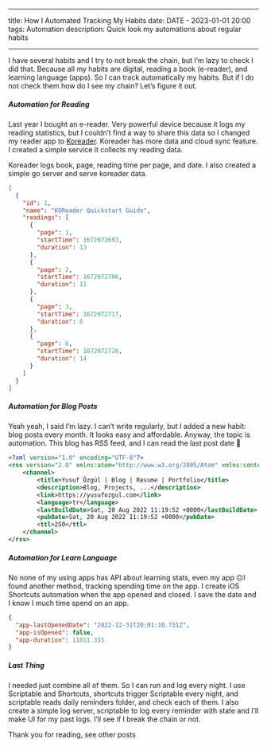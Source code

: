 ----
title: How I Automated Tracking My Habits
date: DATE - 2023-01-01 20:00
tags: Automation
description: Quick look my automations about regular habits

----

I have several habits and I try to not break the chain, but I’m lazy to check I did that. Because all my habits are digital, reading a book (e-reader), and learning language (apps). So I can track automatically my habits. But if I do not check them how do I see my chain? Let’s figure it out.

##### Automation for Reading


Last year I bought an e-reader. Very powerful device because it logs my reading statistics, but I couldn’t find a way to share this data so I changed my reader app to [Koreader](https://github.com/koreader/koreader). Koreader has more data and cloud sync feature. I created a simple service it collects my reading data.

Koreader logs book, page, reading time per page, and date. I also created a simple go server and serve koreader data.

```json
[
  {
    "id": 1,
    "name": "KOReader Quickstart Guide",
    "readings": [
      {
        "page": 1,
        "startTime": 1672072693,
        "duration": 13
      },
      {
        "page": 2,
        "startTime": 1672072706,
        "duration": 11
      },
      {
        "page": 3,
        "startTime": 1672072717,
        "duration": 6
      },
      {
        "page": 6,
        "startTime": 1672072728,
        "duration": 14
      }
    ]
  }
]
```


##### Automation for Blog Posts


Yeah yeah, I said I’m lazy. I can’t write regularly, but I added a new habit: blog posts every month. It looks easy and affordable. Anyway, the topic is automation. This blog has RSS feed, and I can read the last post date 🚀

```xml
<?xml version="1.0" encoding="UTF-8"?>
<rss version="2.0" xmlns:atom="http://www.w3.org/2005/Atom" xmlns:content="http://purl.org/rss/1.0/modules/content/">
    <channel>
        <title>Yusuf Özgül | Blog | Resume | Portfolio</title>
        <description>Blog, Projects, ...</description>
        <link>https://yusufozgul.com</link>
        <language>tr</language>
        <lastBuildDate>Sat, 20 Aug 2022 11:19:52 +0000</lastBuildDate>
        <pubDate>Sat, 20 Aug 2022 11:19:52 +0000</pubDate>
        <ttl>250</ttl>
	</channel>
</rss>
```


##### Automation for Learn Language


No none of my using apps has API about learning stats, even my app ☹️I found another method, tracking spending time on the app. I create iOS Shortcuts automation when the app opened and closed. I save the date and I know I much time spend on an app. 

```json
{
  "app-lastOpenedDate": "2022-12-31T20:01:10.731Z",
  "app-isOpened": false,
  "app-duration": 11811.355
}
```


##### Last Thing 


I needed just combine all of them. So I can run and log every night. I use Scriptable and Shortcuts, shortcuts trigger Scriptable every night, and scriptable reads daily reminders folder, and check each of them. I also create a simple log server, scriptable to log every reminder with state and I’ll make UI for my past logs. I’ll see if I break the chain or not.

Thank you for reading, see other posts

